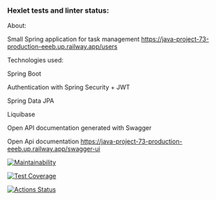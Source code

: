 ### Hexlet tests and linter status:

About:

Small Spring application for task management
https://java-project-73-production-eeeb.up.railway.app/users

Technologies used:

Spring Boot

Authentication with Spring Security + JWT

Spring Data JPA

Liquibase

Open API documentation generated with Swagger

Open Api documentation
https://java-project-73-production-eeeb.up.railway.app/swagger-ui


[![Maintainability](https://api.codeclimate.com/v1/badges/dbc54d40b18dffd87929/maintainability)](https://codeclimate.com/github/Jeddsenn/java-project-73/maintainability)

[![Test Coverage](https://api.codeclimate.com/v1/badges/dbc54d40b18dffd87929/test_coverage)](https://codeclimate.com/github/Jeddsenn/java-project-73/test_coverage)

[![Actions Status](https://github.com/Jeddsenn/java-project-73/workflows/hexlet-check/badge.svg)](https://github.com/Jeddsenn/java-project-73/actions)

